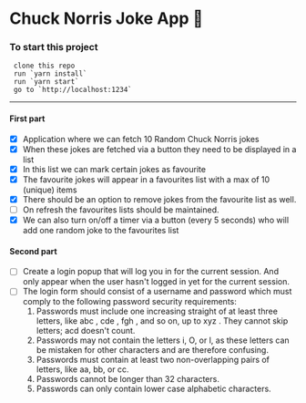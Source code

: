 # Chuck Norris Joke App :punch:

### To start this project

```
 clone this repo
 run `yarn install`
 run `yarn start`
 go to `http://localhost:1234`
```

---

#### First part

- [x] Application where we can fetch 10 Random Chuck Norris jokes
- [x] When these jokes are fetched via a button they need to be displayed in a
      list
- [x] In this list we can mark certain jokes as favourite
- [x] The favourite jokes will appear in a favourites list with a max of 10
      (unique) items
- [x] There should be an option to remove jokes from the favourite list as well.
- [ ] On refresh the favourites lists should be maintained.
- [x] We can also turn on/off a timer via a button (every 5 seconds) who will
      add one random joke to the favourites list

#### Second part

- [ ] Create a login popup that will log you in for the current session. And
      only appear when the user hasn't logged in yet for the current session.
- [ ] The login form should consist of a username and password which must comply
      to the following password security requirements:
  1. Passwords must include one increasing straight of at least three letters,
     like abc , cde , fgh , and so on, up to xyz . They cannot skip letters; acd
     doesn't count.
  2. Passwords may not contain the letters i, O, or l, as these letters can be
     mistaken for other characters and are therefore confusing.
  3. Passwords must contain at least two non-overlapping pairs of letters, like
     aa, bb, or cc.
  4. Passwords cannot be longer than 32 characters.
  5. Passwords can only contain lower case alphabetic characters.
